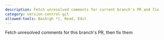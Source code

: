 ```yaml
---
description: Fetch unresolved comments for current branch's PR and fix them
category: version-control-git
allowed-tools: Bash(gh *), Read, Edit
---
```


Fetch unresolved comments for this branch's PR, then fix them